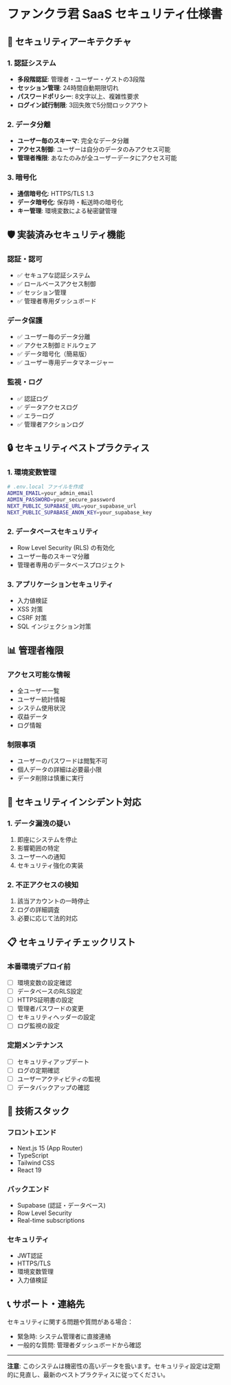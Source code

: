# ファンクラ君 SaaS セキュリティ仕様書

## 🔐 セキュリティアーキテクチャ

### 1. 認証システム
- **多段階認証**: 管理者・ユーザー・ゲストの3段階
- **セッション管理**: 24時間自動期限切れ
- **パスワードポリシー**: 8文字以上、複雑性要求
- **ログイン試行制限**: 3回失敗で5分間ロックアウト

### 2. データ分離
- **ユーザー毎のスキーマ**: 完全なデータ分離
- **アクセス制御**: ユーザーは自分のデータのみアクセス可能
- **管理者権限**: あなたのみが全ユーザーデータにアクセス可能

### 3. 暗号化
- **通信暗号化**: HTTPS/TLS 1.3
- **データ暗号化**: 保存時・転送時の暗号化
- **キー管理**: 環境変数による秘密鍵管理

## 🛡️ 実装済みセキュリティ機能

### 認証・認可
- ✅ セキュアな認証システム
- ✅ ロールベースアクセス制御
- ✅ セッション管理
- ✅ 管理者専用ダッシュボード

### データ保護
- ✅ ユーザー毎のデータ分離
- ✅ アクセス制御ミドルウェア
- ✅ データ暗号化（簡易版）
- ✅ ユーザー専用データマネージャー

### 監視・ログ
- ✅ 認証ログ
- ✅ データアクセスログ
- ✅ エラーログ
- ✅ 管理者アクションログ

## 🔒 セキュリティベストプラクティス

### 1. 環境変数管理
```bash
# .env.local ファイルを作成
ADMIN_EMAIL=your_admin_email
ADMIN_PASSWORD=your_secure_password
NEXT_PUBLIC_SUPABASE_URL=your_supabase_url
NEXT_PUBLIC_SUPABASE_ANON_KEY=your_supabase_key
```

### 2. データベースセキュリティ
- Row Level Security (RLS) の有効化
- ユーザー毎のスキーマ分離
- 管理者専用のデータベースプロジェクト

### 3. アプリケーションセキュリティ
- 入力値検証
- XSS 対策
- CSRF 対策
- SQL インジェクション対策

## 📊 管理者権限

### アクセス可能な情報
- 全ユーザー一覧
- ユーザー統計情報
- システム使用状況
- 収益データ
- ログ情報

### 制限事項
- ユーザーのパスワードは閲覧不可
- 個人データの詳細は必要最小限
- データ削除は慎重に実行

## 🚨 セキュリティインシデント対応

### 1. データ漏洩の疑い
1. 即座にシステムを停止
2. 影響範囲の特定
3. ユーザーへの通知
4. セキュリティ強化の実装

### 2. 不正アクセスの検知
1. 該当アカウントの一時停止
2. ログの詳細調査
3. 必要に応じて法的対応

## 📋 セキュリティチェックリスト

### 本番環境デプロイ前
- [ ] 環境変数の設定確認
- [ ] データベースのRLS設定
- [ ] HTTPS証明書の設定
- [ ] 管理者パスワードの変更
- [ ] セキュリティヘッダーの設定
- [ ] ログ監視の設定

### 定期メンテナンス
- [ ] セキュリティアップデート
- [ ] ログの定期確認
- [ ] ユーザーアクティビティの監視
- [ ] データバックアップの確認

## 🔧 技術スタック

### フロントエンド
- Next.js 15 (App Router)
- TypeScript
- Tailwind CSS
- React 19

### バックエンド
- Supabase (認証・データベース)
- Row Level Security
- Real-time subscriptions

### セキュリティ
- JWT認証
- HTTPS/TLS
- 環境変数管理
- 入力値検証

## 📞 サポート・連絡先

セキュリティに関する問題や質問がある場合：
- 緊急時: システム管理者に直接連絡
- 一般的な質問: 管理者ダッシュボードから確認

---

**注意**: このシステムは機密性の高いデータを扱います。セキュリティ設定は定期的に見直し、最新のベストプラクティスに従ってください。





